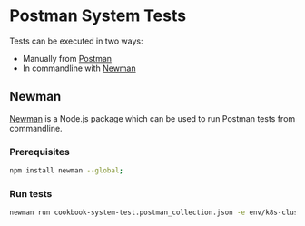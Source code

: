 # Postman System Tests

Tests can be executed in two ways: 
* Manually from [Postman](https://www.getpostman.com/) 
* In commandline with [Newman](https://github.com/nkuba/cookbook/test/postman#Newman)

## Newman

[Newman](https://www.npmjs.com/package/newman) is a Node.js package which can be used to run Postman tests from commandline.

### Prerequisites
```bash
npm install newman --global;
```

### Run tests
```bash
newman run cookbook-system-test.postman_collection.json -e env/k8s-cluster.postman_environment.json
```